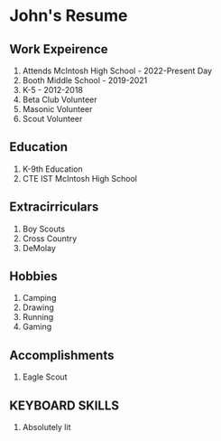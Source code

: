 # John's Resume

## Work Expeirence
1. Attends McIntosh High School - 2022-Present Day
2. Booth Middle School - 2019-2021
3. K-5 - 2012-2018
4. Beta Club Volunteer
5. Masonic Volunteer
6. Scout Volunteer

## Education
1. K-9th Education
2. CTE IST McIntosh High School

## Extracirriculars
1. Boy Scouts
2. Cross Country
3. DeMolay

## Hobbies
1. Camping
2. Drawing
3. Running
4. Gaming

## Accomplishments
1. Eagle Scout

## KEYBOARD SKILLS
1. Absolutely lit
